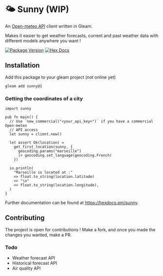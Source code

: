 # 🌤️ Sunny (WIP)

An [Open-meteo API](https://open-meteo.com/) client written in Gleam. 

Makes it easier to get weather forecasts, current and past weather data with different models anywhere you want ! 

[![Package Version](https://img.shields.io/hexpm/v/sunny)](https://hex.pm/packages/sunny)
[![Hex Docs](https://img.shields.io/badge/hex-docs-ffaff3)](https://hexdocs.pm/sunny/)

## Installation

Add this package to your gleam project (not online yet)

```sh
gleam add sunny@1
```

### Getting the coordinates of a city
```gleam
import sunny

pub fn main() {
  // Use `new_commercial("<your_api_key>")` if you have a commercial Open-meteo
  // API access 
  let sunny = client.new()

  let assert Ok(location) =
    get_first_location(sunny, {
      geocoding.params("marseille")
      |> geocoding.set_language(geocoding.French)
    })

  io.println(
    "Marseille is located at :"
    <> float.to_string(location.latitude)
    <> "\n"
    <> float.to_string(location.longitude),
  )
}
```

Further documentation can be found at <https://hexdocs.pm/sunny>.


## Contributing

The project is open for contributions ! Make a fork, and once you made the changes you wanted, make a PR.

### Todo 
- Weather forecast API
- Historical forecast API
- Air quality API


